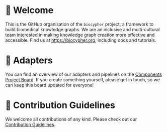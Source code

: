 # 👋 Welcome

This is the GitHub organisation of the `biocypher` project, a framework to build biomedical knowledge graphs. We are an inclusive and multi-cultural team interested in making knowledge graph creation more effective and accessible. Find us at https://biocypher.org, including docs and tutorials.

# 🔌 Adapters 

You can find an overview of our adapters and pipelines on the [Components Project Board](https://github.com/orgs/biocypher/projects/3/views/2). If you create something yourself, please get in touch, so we can keep this board updated for everyone!

# 🌈 Contribution Guidelines

We welcome all contributions of any kind. Please check out our [Contribution Guidelines](https://github.com/biocypher/biocypher/blob/main/CONTRIBUTING.md).

<!--

**Here are some ideas to get you started:**

🙋‍♀️ A short introduction - what is your organization all about?
👩‍💻 Useful resources - where can the community find your docs? Is there anything else the community should know?
🍿 Fun facts - what does your team eat for breakfast?
-->

